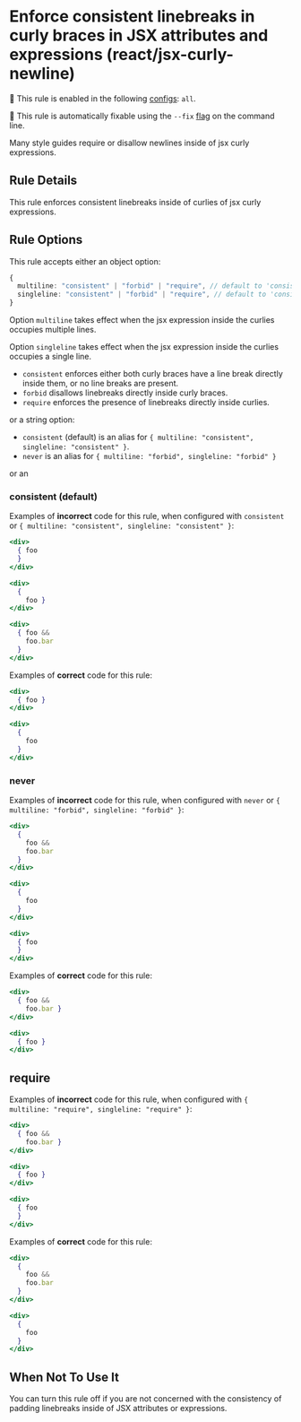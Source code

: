 # Enforce consistent linebreaks in curly braces in JSX attributes and expressions (react/jsx-curly-newline)

💼 This rule is enabled in the following [configs](https://github.com/jsx-eslint/eslint-plugin-react#shareable-configurations): `all`.

🔧 This rule is automatically fixable using the `--fix` [flag](https://eslint.org/docs/latest/user-guide/command-line-interface#--fix) on the command line.

Many style guides require or disallow newlines inside of jsx curly expressions.

## Rule Details

This rule enforces consistent linebreaks inside of curlies of jsx curly expressions.

## Rule Options

This rule accepts either an object option:

```ts
{
  multiline: "consistent" | "forbid" | "require", // default to 'consistent'
  singleline: "consistent" | "forbid" | "require", // default to 'consistent'
}
```

Option `multiline` takes effect when the jsx expression inside the curlies occupies multiple lines.

Option `singleline` takes effect when the jsx expression inside the curlies occupies a single line.

- `consistent` enforces either both curly braces have a line break directly inside them, or no line breaks are present.
- `forbid` disallows linebreaks directly inside curly braces.
- `require` enforces the presence of linebreaks directly inside curlies.

or a string option:

- `consistent` (default) is an alias for `{ multiline: "consistent", singleline: "consistent" }`.
- `never` is an alias for `{ multiline: "forbid", singleline: "forbid" }`

or an

### consistent (default)

Examples of **incorrect** code for this rule, when configured with `consistent` or `{ multiline: "consistent", singleline: "consistent" }`:

```jsx
<div>
  { foo
  }
</div>

<div>
  {
    foo }
</div>

<div>
  { foo &&
    foo.bar
  }
</div>
```

Examples of **correct** code for this rule:

```jsx
<div>
  { foo }
</div>

<div>
  {
    foo
  }
</div>
```

### never

Examples of **incorrect** code for this rule, when configured with `never` or `{ multiline: "forbid", singleline: "forbid" }`:

```jsx
<div>
  {
    foo &&
    foo.bar
  }
</div>

<div>
  {
    foo
  }
</div>

<div>
  { foo
  }
</div>
```

Examples of **correct** code for this rule:

```jsx
<div>
  { foo &&
    foo.bar }
</div>

<div>
  { foo }
</div>
```

## require

Examples of **incorrect** code for this rule, when configured with `{ multiline: "require", singleline: "require" }`:

```jsx
<div>
  { foo &&
    foo.bar }
</div>

<div>
  { foo }
</div>

<div>
  { foo
  }
</div>
```

Examples of **correct** code for this rule:

```jsx
<div>
  {
    foo &&
    foo.bar
  }
</div>

<div>
  {
    foo
  }
</div>
```

## When Not To Use It

You can turn this rule off if you are not concerned with the consistency of padding linebreaks inside of JSX attributes or expressions.
